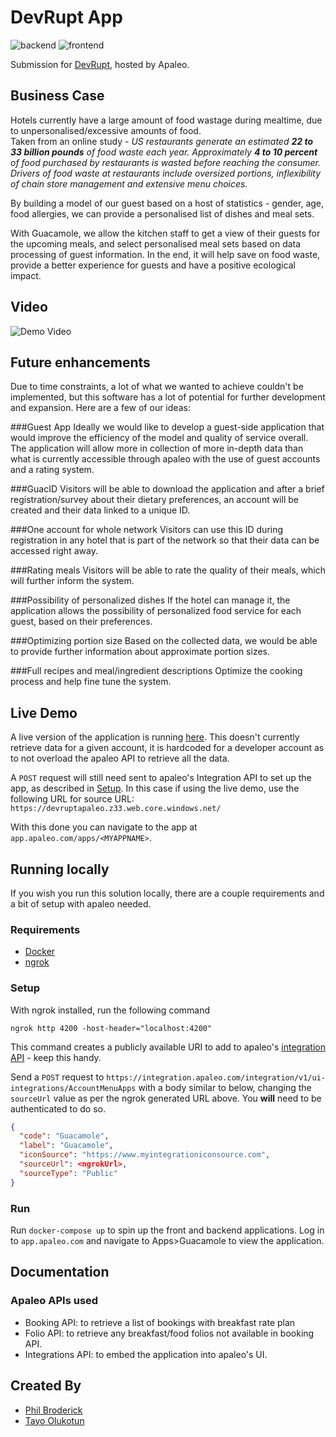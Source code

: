 # DevRupt App

![backend](https://github.com/DevRupt-Hackathon/devrupt-app/actions/workflows/backend.yaml/badge.svg)
![frontend](https://github.com/DevRupt-Hackathon/devrupt-app/actions/workflows/frontend.yaml/badge.svg)

Submission for [DevRupt](https://www.devrupt-hospitality.com/), hosted by Apaleo.

## Business Case

Hotels currently have a large amount of food wastage during mealtime, due to unpersonalised/excessive amounts of food.                                    
Taken from an online study - *US restaurants generate an estimated **22 to 33 billion pounds** of food waste each year.
Approximately **4 to 10 percent** of food purchased by restaurants is wasted before reaching the consumer. Drivers of food waste at restaurants include oversized portions, inflexibility of chain store management and extensive menu choices.*


By building a model of our guest based on a host of statistics - gender, age, food allergies, we can provide a personalised list of dishes and meal sets.

With Guacamole, we allow the kitchen staff to get a view of their guests for the upcoming meals, and select personalised meal sets based on data processing of guest information.
In the end, it will help save on food waste, provide a better experience for guests and have a positive ecological impact.

## Video

![Demo Video](https://www.loom.com/share/3a15e34441794eb9acf959d94865accc)

## Future enhancements

Due to time constraints, a lot of what we wanted to achieve couldn't be implemented,
but this software has a lot of potential for further development and expansion.
Here are a few of our ideas:

###Guest App
Ideally we would like to develop a guest-side application that would improve the efficiency of the model and quality of service overall.
The application will allow more in collection of more in-depth data than what is currently accessible through apaleo with the use of guest accounts and a rating system.

###GuacID
Visitors will be able to download the application and after a brief registration/survey about their dietary preferences, an account will be created and their data linked to a unique ID.

###One account for whole network
Visitors can use this ID during registration in any hotel that is part of the network so that their data can be accessed right away.

###Rating meals
Visitors will be able to rate the quality of their meals, which will further inform the system.

###Possibility of personalized dishes
If the hotel can manage it, the application allows the possibility of personalized food service for each guest, based on their preferences.

###Optimizing portion size
Based on the collected data, we would be able to provide further information about approximate portion sizes.

###Full recipes and meal/ingredient descriptions
Optimize the cooking process and help fine tune the system.


## Live Demo

A live version of the application is running [here](https://devruptapaleo.z33.web.core.windows.net/). This doesn't currently retrieve data for a given account,
it is hardcoded for a developer account as to not overload the apaleo API to retrieve all the data.

A `POST` request will still need sent to apaleo's Integration API to set up the app, as described in [Setup](#setup).
In this case if using the live demo, use the following URL for source URL: 
`https://devruptapaleo.z33.web.core.windows.net/`

With this done you can navigate to the app at `app.apaleo.com/apps/<MYAPPNAME>`.

## Running locally

If you wish you run this solution locally, there are a couple requirements and a bit of
setup with apaleo needed.

### Requirements
- [Docker](https://www.docker.com/)
- [ngrok](https://ngrok.com/)

### Setup

With ngrok installed, run the following command
```shell
ngrok http 4200 -host-header="localhost:4200"
```
This command creates a publicly available URI to add to apaleo's [integration API]("https://integration.apaleo.com/swagger/index.html") - keep this handy.

Send a `POST` request to `https://integration.apaleo.com/integration/v1/ui-integrations/AccountMenuApps`
with a body similar to below, changing the `sourceUrl` value as per the ngrok generated URL above.
You **will** need to be authenticated to do so.
```json
{
  "code": "Guacamole",
  "label": "Guacamole",
  "iconSource": "https://www.myintegrationiconsource.com",
  "sourceUrl": <ngrokUrl>,
  "sourceType": "Public"
}
```

### Run

Run `docker-compose up` to spin up the front and backend applications. Log in to `app.apaleo.com` and navigate to Apps>Guacamole to view the application.


## Documentation
### Apaleo APIs used
- Booking API: to retrieve a list of bookings with breakfast rate plan
- Folio API: to retrieve any breakfast/food folios not available in booking API.
- Integrations API: to embed the application into apaleo's UI.

## Created By
- [Phil Broderick](https://github.com/PhilBroderick)
- [Tayo Olukotun](https://github.com/tysjosh)
